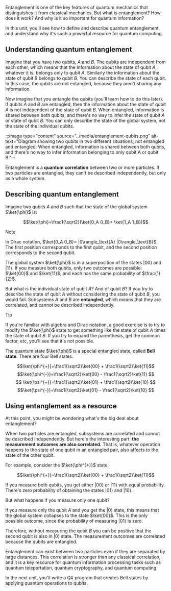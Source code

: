 Entanglement is one of the key features of quantum mechanics that distinguishes it from classical mechanics. But what *is* entanglement? How does it work? And why is it so important for quantum information? 

In this unit, you'll see how to define and describe quantum entanglement, and understand why it's such a powerful resource for quantum computing.

## Understanding quantum entanglement

Imagine that you have two qubits, $A$ and $B$. The qubits are independent from each other, which means that the information about the state of qubit $A$, whatever it is, belongs only to qubit $A$. Similarly the information about the state of qubit $B$ belongs to qubit $B$. You can describe the state of each qubit. In this case, the qubits are not entangled, because they aren't sharing any information.

Now imagine that you entangle the qubits (you'll learn how to do this later). If qubits $A$ and $B$ are entangled, then the information about the state of qubit $A$ is not independent of the state of qubit $B$. When entangled, information is shared between both qubits, and there's no way to infer the state of qubit $A$ or state of qubit $B$. You can only describe the state of the global system, not the state of the individual qubits.

:::image type="content" source="../media/entanglement-qubits.png" alt-text="Diagram showing two qubits in two different situations, not entangled and entangled. When entangled, information is shared between both qubits, and there's no way to infer information belonging to only qubit A or qubit B.":::

Entanglement is a **quantum correlation** between two or more particles. If two particles are entangled, they can't be described independently, but only as a whole system. 

## Describing quantum entanglement

Imagine two qubits $A$ and $B$ such that the state of the global system $\ket{\phi}$ is:

$$\ket{\phi}=\frac1{\sqrt2}(\ket{0_A 0_B}+ \ket{1_A 1_B})$$

> [!NOTE]
> In Dirac notation, $\ket{0_A 0_B}= |0\rangle_\text{A} |0\rangle_\text{B}$. The first position corresponds to the first qubit, and the second position corresponds to the second qubit.

The global system $\ket{\phi}$ is in a superposition of the states $|00\rangle$ and $|11\rangle$. If you measure both qubits, only two outcomes are possible: $\ket{00}$ and $\ket{11}$, and each has the same probability of $\frac{1}{2}$.

But what is the individual state of qubit $A$? And of qubit $B$? If you try to describe the state of qubit $A$ without considering the state of qubit $B$, you would fail. Subsystems $A$ and $B$ are **entangled**, which means that they are correlated, and cannot be described independently.

> [!TIP]
> If you're familiar with algebra and Dirac notation, a good exercise is to try to modify the $\ket{\phi}$ state to get something like the state of qubit $A$ times the state of qubit $B$. If you try to expand the parenthesis, get the common factor, etc, you'll see that it's not possible.

The quantum state $\ket{\phi}$ is a special entangled state, called **Bell state**. There are four Bell states. 

$$\ket{\phi^{+}}=\frac1{\sqrt2}\ket{00} + \frac1{\sqrt2}\ket{11}$$
$$\ket{\phi^{-}}=\frac1{\sqrt2}\ket{00} - \frac1{\sqrt2}\ket{11} $$
$$ \ket{\psi^{+}}=\frac1{\sqrt2}\ket{01} + \frac1{\sqrt2}\ket{10} $$
$$\ket{\psi^{-}}=\frac1{\sqrt2}\ket{01} - \frac1{\sqrt2}\ket{10} $$

## Using entanglement as a resource

At this point, you might be wondering what's the big deal about entanglement?

When two particles are entangled, subsystems are correlated and cannot be described independently. But here's the interesting part: **the measurement outcomes are also correlated.** That is, whatever operation happens to the state of one qubit in an entangled pair, also affects to the state of the other qubit.

For example, consider the $\ket{\phi^{+}}$ state,

$$\ket{\phi^{+}}=\frac1{\sqrt2}\ket{00} + \frac1{\sqrt2}\ket{11}$$

If you measure both qubits, you get either $|00\rangle$ or $|11\rangle$ with equal probability. There's zero probability of obtaining the states $|01\rangle$ and $|10\rangle$. 

But what happens if you measure only one qubit? 

If you measure only the qubit  $A$  and you get the $|0\rangle$ state, this means that the global system collapses to the state $\ket{00}$. This is the only possible outcome, since the probability of measuring $|01\rangle$ is zero.

Therefore, without measuring the qubit $B$ you can be positive that the second qubit is also in $|0\rangle$ state. The measurement outcomes are correlated because the qubits are entangled.

Entanglement can exist between two particles even if they are separated by large distances. This correlation is stronger than any classical correlation, and it is a key resource for quantum information processing tasks such as quantum teleportation, quantum cryptography, and quantum computing.

In the next unit, you'll write a Q# program that creates Bell states by applying quantum operations to qubits. 


